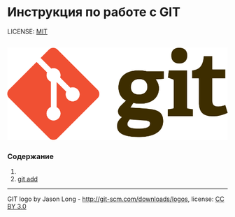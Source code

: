 # Инструкция по работе с GIT

LICENSE: [MIT](/license.md)

![git logo](/assets/Git-Logo-2Color.png)
---
### Содержание
1. 
2. [git add](/add.md)
---

GIT logo by Jason Long - http://git-scm.com/downloads/logos, license: [CC BY 3.0](https://creativecommons.org/licenses/by/3.0/)
